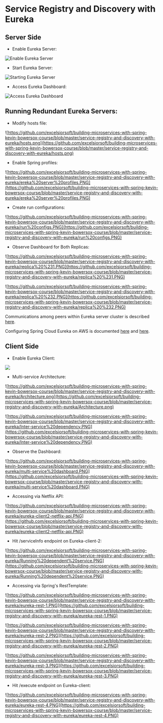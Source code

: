 # Service Registry and Discovery with Eureka

Server Side
----------------

- Enable Eureka Server:

![Enable Eureka Server](https://github.com/excelsiorsoft/building-microservices-with-spring-kevin-bowersox-course/blob/master/service-registry-and-discovery-with-eureka/Enabling%20Eureka.png)

- Start Eureka Server:

![Starting Eureka Server](https://github.com/excelsiorsoft/building-microservices-with-spring-kevin-bowersox-course/blob/master/service-registry-and-discovery-with-eureka/starting%20Eureka%20server%20app.png)

- Access Eureka Dashboard:

![Access Eureka Dashboard](https://github.com/excelsiorsoft/building-microservices-with-spring-kevin-bowersox-course/blob/master/service-registry-and-discovery-with-eureka/pristine%20Eureka%20server.PNG)

Running Redundant Eureka Servers:
-------------------------------------

- Modify hosts file:

![https://github.com/excelsiorsoft/building-microservices-with-spring-kevin-bowersox-course/blob/master/service-registry-and-discovery-with-eureka/hosts.png](https://github.com/excelsiorsoft/building-microservices-with-spring-kevin-bowersox-course/blob/master/service-registry-and-discovery-with-eureka/hosts.png)
				
- Enable Spring profiles:

![https://github.com/excelsiorsoft/building-microservices-with-spring-kevin-bowersox-course/blob/master/service-registry-and-discovery-with-eureka/ereka%20server%20profiles.PNG](https://github.com/excelsiorsoft/building-microservices-with-spring-kevin-bowersox-course/blob/master/service-registry-and-discovery-with-eureka/ereka%20server%20profiles.PNG)

- Create run configurations:

![https://github.com/excelsiorsoft/building-microservices-with-spring-kevin-bowersox-course/blob/master/service-registry-and-discovery-with-eureka/run%20configs.PNG](https://github.com/excelsiorsoft/building-microservices-with-spring-kevin-bowersox-course/blob/master/service-registry-and-discovery-with-eureka/run%20configs.PNG)

- Observe Dashboard for Both Replicas:

![https://github.com/excelsiorsoft/building-microservices-with-spring-kevin-bowersox-course/blob/master/service-registry-and-discovery-with-eureka/replica%20%231.PNG](https://github.com/excelsiorsoft/building-microservices-with-spring-kevin-bowersox-course/blob/master/service-registry-and-discovery-with-eureka/replica%20%231.PNG)


![https://github.com/excelsiorsoft/building-microservices-with-spring-kevin-bowersox-course/blob/master/service-registry-and-discovery-with-eureka/replica%20%232.PNG](https://github.com/excelsiorsoft/building-microservices-with-spring-kevin-bowersox-course/blob/master/service-registry-and-discovery-with-eureka/replica%20%232.PNG)

Communications among peers within Eureka server cluster is described [here](https://github.com/Netflix/eureka/wiki/Understanding-Eureka-Peer-to-Peer-Communication).


Configuring Spring Cloud Eureka on AWS is documented [here](https://stackoverflow.com/questions/42547845/spring-cloud-netflix-eureka-aws-deployment) and [here](https://www.slideshare.net/ToddMiller34/spring-cloud-into-production).

Client Side
----------------

- Enable Eureka Client:

![ ](https://github.com/excelsiorsoft/building-microservices-with-spring-kevin-bowersox-course/blob/master/service-registry-and-discovery-with-eureka/eureka%20client.png)

- Multi-service Architecture:

![https://github.com/excelsiorsoft/building-microservices-with-spring-kevin-bowersox-course/blob/master/service-registry-and-discovery-with-eureka/Architecture.png](https://github.com/excelsiorsoft/building-microservices-with-spring-kevin-bowersox-course/blob/master/service-registry-and-discovery-with-eureka/Architecture.png)

![https://github.com/excelsiorsoft/building-microservices-with-spring-kevin-bowersox-course/blob/master/service-registry-and-discovery-with-eureka/Inter-service%20dependency.PNG](https://github.com/excelsiorsoft/building-microservices-with-spring-kevin-bowersox-course/blob/master/service-registry-and-discovery-with-eureka/Inter-service%20dependency.PNG)

- Observe the Dashboard:

![https://github.com/excelsiorsoft/building-microservices-with-spring-kevin-bowersox-course/blob/master/service-registry-and-discovery-with-eureka/multi-service%20dashboard.PNG](https://github.com/excelsiorsoft/building-microservices-with-spring-kevin-bowersox-course/blob/master/service-registry-and-discovery-with-eureka/multi-service%20dashboard.PNG)


- Accessing via Netflix API:

![https://github.com/excelsiorsoft/building-microservices-with-spring-kevin-bowersox-course/blob/master/service-registry-and-discovery-with-eureka/eureka-client2-netflix-api.PNG](https://github.com/excelsiorsoft/building-microservices-with-spring-kevin-bowersox-course/blob/master/service-registry-and-discovery-with-eureka/eureka-client2-netflix-api.PNG)


- Hit /serviceInfo endpoint on Eureka-client-2:

![https://github.com/excelsiorsoft/building-microservices-with-spring-kevin-bowersox-course/blob/master/service-registry-and-discovery-with-eureka/Running%20dependent%20service.PNG](https://github.com/excelsiorsoft/building-microservices-with-spring-kevin-bowersox-course/blob/master/service-registry-and-discovery-with-eureka/Running%20dependent%20service.PNG)


- Accessing via Spring's RestTemplate:

![https://github.com/excelsiorsoft/building-microservices-with-spring-kevin-bowersox-course/blob/master/service-registry-and-discovery-with-eureka/eureka-rest-1.PNG](https://github.com/excelsiorsoft/building-microservices-with-spring-kevin-bowersox-course/blob/master/service-registry-and-discovery-with-eureka/eureka-rest-1.PNG)

![https://github.com/excelsiorsoft/building-microservices-with-spring-kevin-bowersox-course/blob/master/service-registry-and-discovery-with-eureka/eureka-rest-2.PNG](https://github.com/excelsiorsoft/building-microservices-with-spring-kevin-bowersox-course/blob/master/service-registry-and-discovery-with-eureka/eureka-rest-2.PNG)

![https://github.com/excelsiorsoft/building-microservices-with-spring-kevin-bowersox-course/blob/master/service-registry-and-discovery-with-eureka/eureka-rest-3.PNG](https://github.com/excelsiorsoft/building-microservices-with-spring-kevin-bowersox-course/blob/master/service-registry-and-discovery-with-eureka/eureka-rest-3.PNG)

- Hit /execute endpoint on Eureka-client:

![https://github.com/excelsiorsoft/building-microservices-with-spring-kevin-bowersox-course/blob/master/service-registry-and-discovery-with-eureka/eureka-rest-4.PNG](https://github.com/excelsiorsoft/building-microservices-with-spring-kevin-bowersox-course/blob/master/service-registry-and-discovery-with-eureka/eureka-rest-4.PNG)



